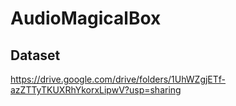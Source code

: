 # AudioMagicalBox
Dataset
---
https://drive.google.com/drive/folders/1UhWZgjETf-azZTTyTKUXRhYkorxLipwV?usp=sharing
